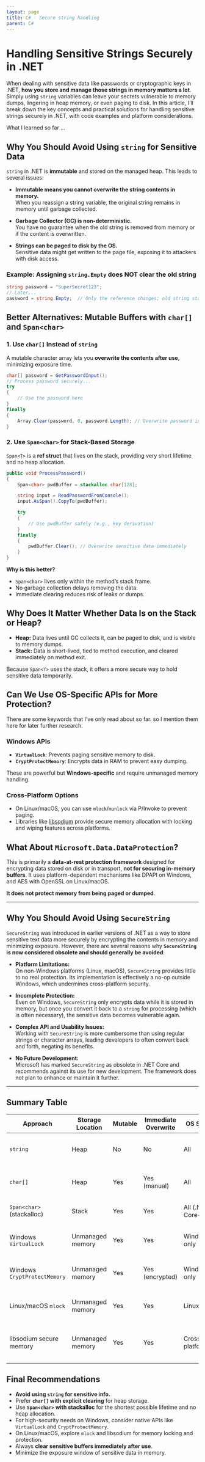 ```yaml
---
layout: page
title: C# - Secure string handling
parent: C#
---
```


# Handling Sensitive Strings Securely in .NET

When dealing with sensitive data like passwords or cryptographic keys in .NET, **how you store and manage those strings in memory matters a lot**. Simply using `string` variables can leave your secrets vulnerable to memory dumps, lingering in heap memory, or even paging to disk. In this article, I’ll break down the key concepts and practical solutions for handling sensitive strings securely in .NET, with code examples and platform considerations.

What I learned so far ...


## Why You Should Avoid Using `string` for Sensitive Data

`string` in .NET is **immutable** and stored on the managed heap. This leads to several issues:

- **Immutable means you cannot overwrite the string contents in memory.**  
  When you reassign a string variable, the original string remains in memory until garbage collected.

- **Garbage Collector (GC) is non-deterministic.**  
  You have no guarantee when the old string is removed from memory or if the content is overwritten.

- **Strings can be paged to disk by the OS.**  
  Sensitive data might get written to the page file, exposing it to attackers with disk access.

### Example: Assigning `string.Empty` does NOT clear the old string

```csharp
string password = "SuperSecret123";
// Later...
password = string.Empty;  // Only the reference changes; old string stays in memory!
```


## Better Alternatives: Mutable Buffers with `char[]` and `Span<char>`

### 1. Use `char[]` Instead of `string`

A mutable character array lets you **overwrite the contents after use**, minimizing exposure time.

```csharp
char[] password = GetPasswordInput();
// Process password securely...
try
{
    // Use the password here
}
finally
{
    Array.Clear(password, 0, password.Length); // Overwrite password in memory
}
```

### 2. Use `Span<char>` for Stack-Based Storage

`Span<T>` is a **ref struct** that lives on the stack, providing very short lifetime and no heap allocation.

```csharp
public void ProcessPassword()
{
    Span<char> pwdBuffer = stackalloc char[128];

    string input = ReadPasswordFromConsole();
    input.AsSpan().CopyTo(pwdBuffer);

    try
    {
        // Use pwdBuffer safely (e.g., key derivation)
    }
    finally
    {
        pwdBuffer.Clear(); // Overwrite sensitive data immediately
    }
}
```

**Why is this better?**

- `Span<char>` lives only within the method’s stack frame.  
- No garbage collection delays removing the data.  
- Immediate clearing reduces risk of leaks or dumps.


## Why Does It Matter Whether Data Is on the Stack or Heap?

- **Heap:** Data lives until GC collects it, can be paged to disk, and is visible to memory dumps.  
- **Stack:** Data is short-lived, tied to method execution, and cleared immediately on method exit.

Because `Span<T>` uses the stack, it offers a more secure way to hold sensitive data temporarily.


## Can We Use OS-Specific APIs for More Protection?

There are some keywords that I've only read about so far. so I mention them here for later further research.

### Windows APIs

- **`VirtualLock`**: Prevents paging sensitive memory to disk.  
- **`CryptProtectMemory`**: Encrypts data in RAM to prevent easy dumping.

These are powerful but **Windows-specific** and require unmanaged memory handling.

### Cross-Platform Options

- On Linux/macOS, you can use `mlock`/`munlock` via P/Invoke to prevent paging.  
- Libraries like [libsodium](https://libsodium.gitbook.io/doc/memory_management) provide secure memory allocation with locking and wiping features across platforms.


## What About `Microsoft.Data.DataProtection`?

This is primarily a **data-at-rest protection framework** designed for encrypting data stored on disk or in transport, **not for securing in-memory buffers**. It uses platform-dependent mechanisms like DPAPI on Windows, and AES with OpenSSL on Linux/macOS.

**It does not protect memory from being paged or dumped**.

---

## Why You Should Avoid Using `SecureString`

`SecureString` was introduced in earlier versions of .NET as a way to store sensitive text data more securely by encrypting the contents in memory and minimizing exposure. However, there are several reasons why **`SecureString` is now considered obsolete and should generally be avoided**:

- **Platform Limitations:**  
  On non-Windows platforms (Linux, macOS), `SecureString` provides little to no real protection. Its implementation is effectively a no-op outside Windows, which undermines cross-platform security.

- **Incomplete Protection:**  
  Even on Windows, `SecureString` only encrypts data while it is stored in memory, but once you convert it back to a `string` for processing (which is often necessary), the sensitive data becomes vulnerable again.

- **Complex API and Usability Issues:**  
  Working with `SecureString` is more cumbersome than using regular strings or character arrays, leading developers to often convert back and forth, negating its benefits.

- **No Future Development:**  
  Microsoft has marked `SecureString` as obsolete in .NET Core and recommends against its use for new development. The framework does not plan to enhance or maintain it further.

---

## Summary Table

| Approach                     | Storage Location  | Mutable | Immediate Overwrite | OS Support        | Typical Use Case                      |
|------------------------------|-------------------|---------|---------------------|-------------------|-------------------------------------|
| `string`                     | Heap              | No      | No                  | All               | General purpose (not secure)         |
| `char[]`                     | Heap              | Yes     | Yes (manual)        | All               | Sensitive data with manual cleanup   |
| `Span<char>` (stackalloc)    | Stack             | Yes     | Yes                 | All (.NET Core+)  | Temporary sensitive buffers           |
| Windows `VirtualLock`        | Unmanaged memory  | Yes     | Yes                 | Windows only      | Prevent paging of sensitive data     |
| Windows `CryptProtectMemory` | Unmanaged memory  | Yes     | Yes (encrypted)     | Windows only      | In-memory encryption for secrets     |
| Linux/macOS `mlock`          | Unmanaged memory  | Yes     | Yes                 | Linux/macOS       | Prevent paging of sensitive data     |
| libsodium secure memory      | Unmanaged memory  | Yes     | Yes                 | Cross-platform    | Cross-platform secure memory handling |


## Final Recommendations

- **Avoid using `string` for sensitive info.**  
- Prefer **`char[]` with explicit clearing** for heap storage.  
- Use **`Span<char>` with stackalloc** for the shortest possible lifetime and no heap allocation.  
- For high-security needs on Windows, consider native APIs like `VirtualLock` and `CryptProtectMemory`.  
- On Linux/macOS, explore `mlock` and libsodium for memory locking and protection.  
- Always **clear sensitive buffers immediately after use**.  
- Minimize the exposure window of sensitive data in memory.
